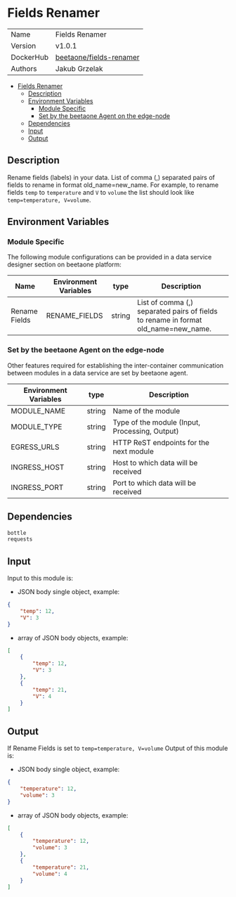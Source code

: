 # Fields Renamer

|                |                                       |
| -------------- | ------------------------------------- |
| Name           | Fields Renamer                           |
| Version        | v1.0.1                                |
| DockerHub | [beetaone/fields-renamer](https://hub.docker.com/r/beetaone/fields-renamer) |
| Authors        | Jakub Grzelak                    |

- [Fields Renamer](#fields-renamer)
  - [Description](#description)
  - [Environment Variables](#environment-variables)
    - [Module Specific](#module-specific)
    - [Set by the beetaone Agent on the edge-node](#set-by-the-beetaone-agent-on-the-edge-node)
  - [Dependencies](#dependencies)
  - [Input](#input)
  - [Output](#output)

## Description

Rename fields (labels) in your data. List of comma (,) separated pairs of fields to rename in format old_name=new_name. For example, to rename fields `temp` to `temperature` and `V` to `volume` the list should look like `temp=temperature, V=volume`.

## Environment Variables

### Module Specific

The following module configurations can be provided in a data service designer section on beetaone platform:

| Name                 | Environment Variables     | type     | Description                                              |
| -------------------- | ------------------------- | -------- | -------------------------------------------------------- |
| Rename Fields    | RENAME_FIELDS         | string   | List of comma (,) separated pairs of fields to rename in format old_name=new_name.            |


### Set by the beetaone Agent on the edge-node

Other features required for establishing the inter-container communication between modules in a data service are set by beetaone agent.

| Environment Variables | type   | Description                                    |
| --------------------- | ------ | ---------------------------------------------- |
| MODULE_NAME           | string | Name of the module                             |
| MODULE_TYPE           | string | Type of the module (Input, Processing, Output)  |
| EGRESS_URLS            | string | HTTP ReST endpoints for the next module         |
| INGRESS_HOST          | string | Host to which data will be received            |
| INGRESS_PORT          | string | Port to which data will be received            |

## Dependencies

```txt
bottle
requests
```

## Input

Input to this module is:

* JSON body single object, example:

```json
{
    "temp": 12,
    "V": 3
}
```

* array of JSON body objects, example:

```json
[
    {
        "temp": 12,
        "V": 3
    },
    {
        "temp": 21,
        "V": 4
    }
]
```

## Output

If Rename Fields is set to `temp=temperature, V=volume` Output of this module is:

* JSON body single object, example:

```json
{
    "temperature": 12,
    "volume": 3
}
```

* array of JSON body objects, example:

```json
[
    {
        "temperature": 12,
        "volume": 3
    },
    {
        "temperature": 21,
        "volume": 4
    }
]
```